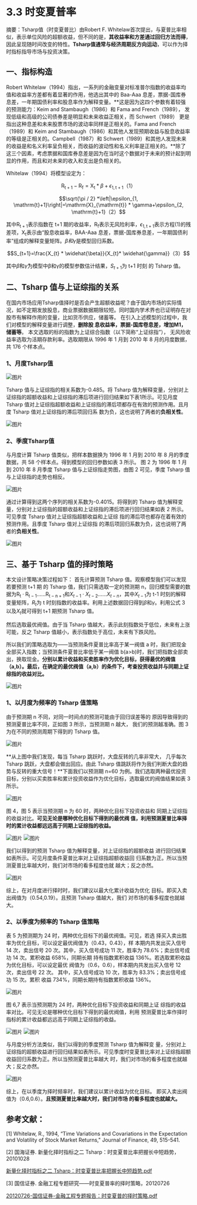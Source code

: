 # 3.3 时变夏普率

摘要：Tsharp值（时变夏普比）由Robert F. Whitelaw首次提出，与夏普比率相似，表示单位风险的超额收益，但不同的是，**其收益率和方差通过回归方法而得**，因此呈现随时间改变的特性。**Tsharp值通常与经济周期反方向运动**，可以作为择时指标指导市场与投资决策。

## 一、指标构造



Robert Whitelaw（1994）指出，一系列的金融变量对标准普尔指数的收益率均值和收益率方差都有着显著的作用，他选出其中的 Baa-Aaa 息差，票据-国库券息差，一年期国债利率和股息率作为解释变量。**这是因为这四个参数有着较强的预测能力：Keim and Stambaugh（1986）和 Fama and French（1989）， 发现低级和高级的公司债券差是明显和未来收益正相关，而 Schwert（1989） 更是指出这种息差和未来股票市场的波动率同样是正相关的。Fama and  French（1989）和 Keim and Stambaugh（1986）和其他人发现预期收益与股息收益率的等级是正相关的。Campbell（1987）和 Schwert（1989）和其他人发现未来的收益是和名义利率呈负相关，而收益的波动性和名义利率是正相关的。**除了这三个因素，考虑票据和国库券息差是因为在当时这个数据对于未来的预计起到明显的作用，而且和对未来的收入和支出是负相关的。

Whitelaw（1994）将模型设定为：

$$\mathrm{R}_{\mathrm{t}+1}-\mathrm{R}_{\mathrm{f}}=\mathrm{X}_{\mathrm{t}} * \beta+\epsilon_{1, \mathrm{t}+1}（1）$$

$$\sqrt{\pi / 2} *\left|\epsilon_{1, \mathrm{t}+1}\right|=\mathrm{X}_{\mathrm{t}} * \gamma+\epsilon_{2, \mathrm{t}+1}（2）$$

其中$\mathrm{R}_{\mathrm{t}+1}$表示指数在 t+1 期的收益率，$\mathrm{R}_{\mathrm{f}}$表示无风险利率，$\epsilon_{1, \mathrm{t}+1}$表示方程(1)的残差项，$\mathrm{X}_{\mathrm{t}}$表示由“股息收益率，BAA-Aaa 息差，票据-国库券息差，一年期国债利率”组成的解释变量矩阵。$\beta$$和$$\gamma$是模型回归系数。

$$S_{t+1}=\frac{X_{t} * \widehat{\beta}}{X_{t}* \widehat{\gamma}}（3）$$

其中$\widehat{\beta}$和$\widehat{\gamma}$为模型中β和γ的模型参数估计结果，$S_{t+1}$为 t+1 时刻 的 Tsharp 值。

## 二、Tsharp 值与上证综指的关系

在国内市场应用Tsharp值择时是否会产生超额收益呢？由于国内市场的实际情况，如不定期发放股息，商业票据数据期限较短。同时国内学术界也已证明存在对股市有解释作用的变量，比如货币供应，储蓄等。 在引入上述模型的过程中，我们对模型的解释变量进行调整，**删除股 息收益率，票据-国库卷息差，增加M1，储蓄等**。 本文选取的标的指数为上证综合指数（以下简称“上证综指”）， 无风险收益率选取为活期存款利率。选取期限从 1996 年 1 月到 2010 年 8 月的月度数据，共 176 个样本点。

### 1、月度Tsharp值

![图片](./Figs/image4.jpg)

Tsharp 值与上证综指的相关系数为-0.485。将 Tsharp 值为解释变量，分别对上证综指的超额收益和上证综指的滞后项进行回归结果如下表1所示。可见月度 Tsharp 值对上证综指超额收益和上证综指的滞后项都存在有效的预测作用。且月度 Tsharp 值对上证综指的滞后项回归系 数为负，这也说明了两者的**负相关性**。

![图片](./Figs/image5.jpg)

### 2、季度Tsharp值

与月度计算 Tsharp 值类似，把样本数据换为 1996 年 1 月到 2010 年 8 月的季度数据，共 58 个样本点。得到模型的回归参数如表 3 所示。 图 2 为 1996 年 1 月到 2010 年 8 月季度 Tsharp 值与上证综指走势图，由图 2 可见，季度 Tsharp 值与上证综指的走势也相反。

![图片](./Figs/image6.jpg)

通过计算得到这两个序列的相关系数为-0.4015。将得到的 Tsharp 值为解释变量，分别对上证综指的超额收益和上证综指的滞后项进行回归结果如表 2 所示。可见季度 Tsharp 值对上证综指超额收益和上证综 指的滞后项也都存在着有效的预测作用。且季度 Tsharp 值对上证综指 的滞后项回归系数为负，这也说明了两者的**负相关性**。

![图片](./Figs/image7.jpg)

## 三、基于 Tsharp 值的择时策略

本文设计策略决策过程如下： 首先计算预测 Tsharp 值。观察模型我们可以发现若要预测 t+1 期 的 Tsharp 值，我们只需选取一定的预测期 n，回归模型需要的数据为$\mathrm{R}_{\mathrm{t}} \cdot \mathrm{R}_{\mathrm{t}-1} \ldots \ldots \mathrm{R}_{\mathrm{t}-\mathrm{n}+1}$和$X_{t-1} \cdot X_{t-2} \ldots \ldots X_{t-n}$，其中$X_{t-1}$为 t-1 时刻的解释变量矩阵，$R_{t}$为 t 时刻指数的收益率。利用上述数据回归得到$\beta$和$\gamma$。利用公式 3 以及$X_{t}$就可得到 t+1 期预测 Tsharp 值。

然后选取最优阀值。由于当 Tsharp 值越大，表示此刻指数处于低位，未来有上涨可能，反之 Tsharp 值越小，表示指数处于高位，未来有下跌风险。

所以我们的策略选取为——当预测条件夏普比率高于某一阀值 a 时，我们把现金全部买入指数；当预测条件夏普比率低于某一阀值 b(a>b)时，我们把指数全部卖出，换取现金。**分别以累计收益和买卖胜率作为优化目标，获得最优的阀值（a,b）。最后，在确定的最优阀值（a,b）的条件下，考查投资收益并与同期上证综指的收益对比。**

![图片](./Figs/image8.jpg)

### 1、以月度为频率的 Tsharp 值策略

由于预测期 n 不同，对同一时间点的预测可能由于回归误差等的 原因导致得到的预测夏普比率不同，正如图 3 所示，当预测期 n 越大， 我们的预测越准确。图 3 为在不同的预测周期下得到的 Tsharp 值。

![图片](./Figs/image9.jpg)

**从上图中我们发现，每当 Tsharp 跳跃时，大盘反转的几率非常大， 几乎每次 Tsharp 跳跃，大盘都会做出回应。由此 Tsharp 值跳跃将作为我们判断大盘的趋势与反转的重大信号！**下面我们以预测期 n=60 为例。我们选取两种最优投资目标，分别以买卖胜率和累计投资收益作为优化目标，选取最优的阀值结果如表 3 所示。

![图片](./Figs/image10.jpg)

图 4，图 5 表示当预测期 n 为 60 时，两种优化目标下投资收益和 同期上证综指的收益对比。**可见无论是哪种优化目标下得到的最优阀 值，利用预测夏普比率择时的累计收益都远远高于同期上证综指的收益。**

![图片](./Figs/image11.jpg)
![图片](./Figs/image12.jpg)

我们以得到的预测 Tsharp 值为解释变量，对上证综指的超额收益 进行回归结果如表所示。可见月度条件夏普比率对上证综指超额收益回 归系数为正。所以当预测夏普比率越大时，我们对市场的看多程度也就 越大；反之亦然。

![图片](./Figs/image13.jpg)

综上，在对月度进行择时时，我们建议以最大化累计收益为优化 目标。即买入卖出阀值为（0.54,0.19）。且预测 Tsharp 值越大，我们 对市场的看多程度也就越大。

### 2、以季度为频率的 Tsharp 值策略

表 5 为预测期为 24 时，两种优化目标下的最优阀值。可见，若选 择买入卖出胜率为优化目标，可以设定最优阀值为（0.43，0.43），样 本期内共发出买入信号 14 次，卖出信号 20 次。其中，买入信号成功 11 次，胜率为 78.6%；卖出信号成功 14 次。累积收益 658%，同期长期 持有指数累积收益 136%。若选取累积收益为优化目标，可以设定最优 阀值为（0.6，0.6），样本期内共发出买入信号 12 次，卖出信号 22 次。 其中，买入信号成功 10 次，胜率为 83.3%；卖出信号成功 15 次。累积 收益 734%，同期长期持有指数累积收益 136%。

![图片](./Figs/image14.jpg)

图 6,7 表示当预测期为 24 时，两种优化目标下投资收益和同期上证 综指的收益率对比。可见无论是哪种优化目标下得到的最优阀值，利用 预测夏普比率作择时指标的累计收益都远远高于同期上证综指的收益。

![图片](./Figs/image15.jpg)
![图片](./Figs/image16.jpg)

与月度分析方法类似，我们以得到的季度预测 Tsharp 值为解释变 量，分别对上证综指的超额收益进行回归结果如表所示。可见季度时变夏普比率对上证综指超额收益回归系数为正。所以当预测夏普比率越大 时，我们对市场的看多程度也就越大；反之亦然。

![图片](./Figs/image17.jpg)

综上，在以季度为择时频率时，我们建议以累计收益为优化目标。 即买入卖出阀值为（0.6,0.6）。**且预测夏普比率越大时，我们对市场 的看多程度也就越大。**

## **参考文献：**

[1] Whitelaw, R., 1994, “Time Variations and Covariations in the Expectation  and Volatility of Stock Market Returns," Journal of Finance, 49, 515-541.

[2] 国海证券. 新量化择时指标之二 Tsharp：时变夏普比率把握长中短趋势，20101028

[新量化择时指标之二 Tsharp：时变夏普比率把握长中短趋势.pdf](https://uploader.shimo.im/f/IIean5cUJe5uLshy.pdf?fileGuid=YHjgrXJ8k8pDyjG6)

[3] 国信证券. 金融工程专题研究——时变夏普率的择时策略，20120726

[20120726-国信证券-金融工程专题报告：时变夏普的择时策略.pdf](https://uploader.shimo.im/f/H67RubeSWZAVK6Rr.pdf?fileGuid=YHjgrXJ8k8pDyjG6)



